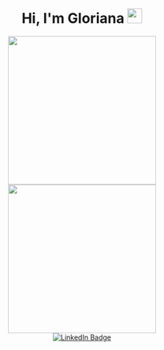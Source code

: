 
<div id="header" align="center">
  <h1>
  Hi, I'm Gloriana
  <img src="https://media.giphy.com/media/hvRJCLFzcasrR4ia7z/giphy.gif" width="30px"/>
</h1>
  <img src="https://media.giphy.com/media/hpXdHPfFI5wTABdDx9/giphy.gif" width="300"/>
    <img src="https://ia600702.us.archive.org/18/items/SansBlackWBG/Sans-Black-WBG.gif" width="300"/>


  
  <div id="badges">
  <a href="https://www.linkedin.com/in/glorianafok/" target="_blank">
    <img src="https://img.shields.io/badge/LinkedIn-blue?style=for-the-badge&logo=linkedin&logoColor=white" alt="LinkedIn Badge"/>
  </a>
</div>
<div>





<!--
**GloriBird/GloriBird** is a ✨ _special_ ✨ repository because its `README.md` (this file) appears on your GitHub profile.

Here are some ideas to get you started:

- 🔭 I’m currently working on ...
- 🌱 I’m currently learning ...
- 👯 I’m looking to collaborate on ...
- 🤔 I’m looking for help with ...
- 💬 Ask me about ...
- 📫 How to reach me: ...
- 😄 Pronouns: ...
- ⚡ Fun fact: ...
-->
